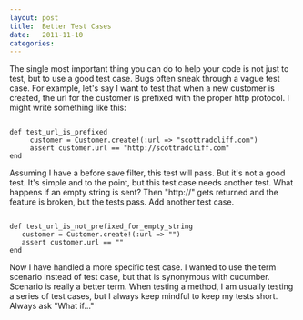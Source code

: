 ```yaml
---
layout: post
title:  Better Test Cases
date:   2011-11-10
categories:
---
```


The single most important thing you can do to help your code is not just to test, but to use a good test case. Bugs often sneak through a vague test case. For example, let's say I want to test that when a new customer is created, the url for the customer is prefixed with the proper http protocol. I might write something like this:


<code>
def test_url_is_prefixed
  &nbsp; &nbsp;customer = Customer.create!(:url => "scottradcliff.com")
  &nbsp; &nbsp;assert customer.url == "http://scottradcliff.com"
end
</code>

Assuming I have a before save filter, this test will pass. But it's not a good test. It's simple and to the point, but this test case needs another test. What happens if an empty string is sent? Then "http://" gets returned and the feature is broken, but the tests pass. Add another test case.

<code>
def test_url_is_not_prefixed_for_empty_string
&nbsp; &nbsp;customer = Customer.create!(:url => "")
&nbsp; &nbsp;assert customer.url == ""
end
</code>

Now I have handled a more specific test case. I wanted to use the term scenario instead of test case, but that is synonymous with cucumber. Scenario is really a better term. When testing a method, I am usually testing a series of test cases, but I always keep mindful to keep my tests short. Always ask "What if..."

